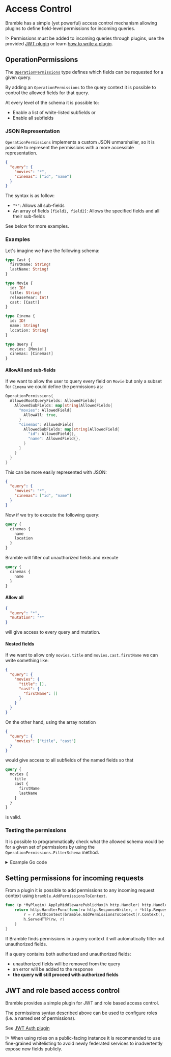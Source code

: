 # Access Control

Bramble has a simple (yet powerful) access control mechanism allowing plugins to define field-level permissions for incoming queries.

!> Permissions must be added to incoming queries through plugins, use the provided [JWT plugin](/plugins?id=jwt-auth) or learn [how to write a plugin](write-plugin.md).

## OperationPermissions

The [`OperationPermissions`](https://pkg.go.dev/github.com/Fenrir-Technologies/bramble/bramble#OperationPermissions) type defines which fields can be requested for a given query.

By adding an `OperationPermissions` to the query context it is possible to control the allowed fields for that query.

At every level of the schema it is possible to:

- Enable a list of white-listed subfields
  or
- Enable all subfields

### JSON Representation

`OperationPermissions` implements a custom JSON unmarshaller, so it is possible to represent the permissions with a more accessible representation.

```json
{
  "query": {
    "movies": "*",
    "cinemas": ["id", "name"]
  }
}
```

The syntax is as follow:

- `"*"`: Allows all sub-fields
- An array of fields `[field1, field2]`: Allows the specified fields and all their sub-fields

See below for more examples.

### Examples

Let's imagine we have the following schema:

```graphql
type Cast {
  firstName: String!
  lastName: String!
}

type Movie {
  id: ID!
  title: String!
  releaseYear: Int!
  cast: [Cast!]
}

type Cinema {
  id: ID!
  name: String!
  location: String!
}

type Query {
  movies: [Movie!]
  cinemas: [Cinemas!]
}
```

#### AllowAll and sub-fields

If we want to allow the user to query every field on `Movie` but only a subset for `Cinema` we could define the permissions as:

```go
OperationPermissions{
  AllowedRootQueryFields: AllowedFields{
    AllowedSubFields: map[string]AllowedFields{
      "movies": AllowedField{
        AllowAll: true,
      }
      "cinemas": AllowedField{
        AllowedSubFields: map[string]AllowedField{
          "id": AllowedField{},
          "name": AllowedField{},
        }
      }
    }
  }
}
```

This can be more easily represented with JSON:

```json
{
  "query": {
    "movies": "*",
    "cinemas": ["id", "name"]
  }
}
```

Now if we try to execute the following query:

```graphql
query {
  cinemas {
    name
    location
  }
}
```

Bramble will filter out unauthorized fields and execute

```graphql
query {
  cinemas {
    name
  }
}
```

#### Allow all

```json
{
  "query": "*",
  "mutation": "*"
}
```

will give access to every query and mutation.

#### Nested fields

If we want to allow only `movies.title` and `movies.cast.firstName` we can write something like:

```json
{
  "query": {
    "movies": {
      "title": [],
      "cast": {
        "firstName": []
      }
    }
  }
}
```

On the other hand, using the array notation

```json
{
  "query": {
    "movies": ["title", "cast"]
  }
}
```

would give access to all subfields of the named fields so that

```graphql
query {
  movies {
    title
    cast {
      firstName
      lastName
    }
  }
}
```

is valid.

### Testing the permissions

It is possible to programmatically check what the allowed schema would be for
a given set of permissions by using the `OperationPermissions.FilterSchema`
method.

<details>
<summary>Example Go code</summary>

Here is an example `PrintFilteredSchema` function thats prints the filtered schema from the source schema and JSON permissions.

```go
import (
	"bytes"
	"encoding/json"
	"fmt"

	"github.com/vektah/gqlparser/v2"
	"github.com/vektah/gqlparser/v2/ast"
	"github.com/vektah/gqlparser/v2/formatter"
)

func PrintFilteredSchema(schema, permissionsJSON string) {
	var perms OperationPermissions
	_ = json.Unmarshal([]byte(permissionsJSON), &perms)
	parsedSchema := gqlparser.MustLoadSchema(&ast.Source{Input: schema})

	filteredSchema := perms.FilterSchema(parsedSchema)

	fmt.Println(formatSchema(filteredSchema))
}

func formatSchema(schema *ast.Schema) string {
	buf := bytes.NewBufferString("")
	f := formatter.NewFormatter(buf)
	f.FormatSchema(schema)
	return buf.String()
}
```

</details>

## Setting permissions for incoming requests

From a plugin it is possible to add permissions to any incoming request context using `bramble.AddPermissionsToContext`.

```go
func (p *MyPlugin) ApplyMiddlewarePublicMux(h http.Handler) http.Handler {
	return http.HandlerFunc(func(rw http.ResponseWriter, r *http.Request) {
		r = r.WithContext(bramble.AddPermissionsToContext(r.Context(), permissions))
		h.ServeHTTP(rw, r)
	}
}
```

If Bramble finds permissions in a query context it will automatically filter out unauthorized fields.

If a query contains both authorized and unauthorized fields:

- unauthorized fields will be removed from the query
- an error will be added to the response
- **the query will still proceed with authorized fields**

## JWT and role based access control

Bramble provides a simple plugin for JWT and role based access control.

The permissions syntax described above can be used to configure roles (i.e. a named set of permissions).

See [JWT Auth plugin](/plugins?id=jwt-auth)

!> When using roles on a public-facing instance it is recommended to use
fine-grained whitelisting to avoid newly federated services to inadvertently
expose new fields publicly.
